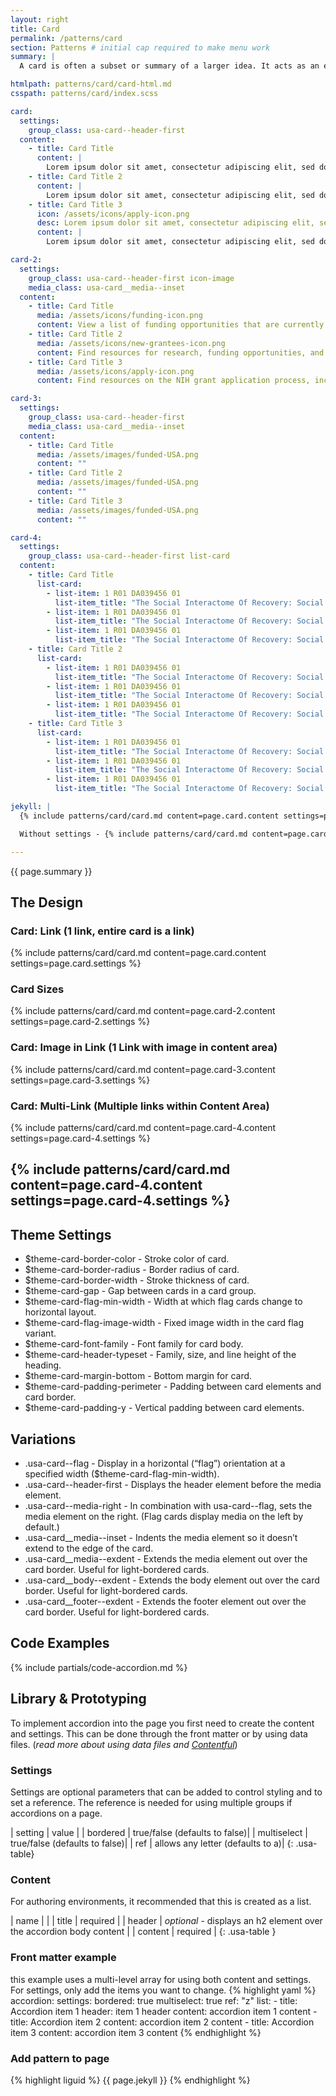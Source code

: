 ```yaml
---
layout: right
title: Card
permalink: /patterns/card
section: Patterns # initial cap required to make menu work
summary: |
  A card is often a subset or summary of a larger idea. It acts as an entry point to more detailed information. This summary can contain a variety of content types, such as text, images and multimedia, or buttons and links.

htmlpath: patterns/card/card-html.md
csspath: patterns/card/index.scss

card:
  settings:
    group_class: usa-card--header-first
  content:
    - title: Card Title
      content: |
        Lorem ipsum dolor sit amet, consectetur adipiscing elit, sed do eiusmod tempor incididunt ut labore et dolore magna aliqua. Ut enim ad minim veniam, quis nostrud exercitation ullamco laboris nisi ut aliquip ex ea commodo consequat.
    - title: Card Title 2
      content: |
        Lorem ipsum dolor sit amet, consectetur adipiscing elit, sed do eiusmod tempor incididunt ut labore et dolore magna aliqua. Ut enim ad minim veniam, quis nostrud exercitation ullamco laboris nisi ut aliquip ex ea commodo consequat.
    - title: Card Title 3
      icon: /assets/icons/apply-icon.png
      desc: Lorem ipsum dolor sit amet, consectetur adipiscing elit, sed do eiusmod tempor incididunt ut labore et dolore magna aliqua.
      content: |
        Lorem ipsum dolor sit amet, consectetur adipiscing elit, sed do eiusmod tempor incididunt ut labore et dolore magna aliqua. Ut enim ad minim veniam, quis nostrud exercitation ullamco laboris nisi ut aliquip ex ea commodo consequat.

card-2:
  settings:
    group_class: usa-card--header-first icon-image
    media_class: usa-card__media--inset
  content:
    - title: Card Title
      media: /assets/icons/funding-icon.png
      content: View a list of funding opportunities that are currently accepting applications.
    - title: Card Title 2
      media: /assets/icons/new-grantees-icon.png
      content: Find resources for research, funding opportunities, and workshops that may be helpful to new and early-stage investigators.
    - title: Card Title 3
      media: /assets/icons/apply-icon.png
      content: Find resources on the NIH grant application process, including application tips, forms, and instructions.

card-3:
  settings:
    group_class: usa-card--header-first
    media_class: usa-card__media--inset
  content:
    - title: Card Title
      media: /assets/images/funded-USA.png
      content: ""
    - title: Card Title 2
      media: /assets/images/funded-USA.png
      content: ""
    - title: Card Title 3
      media: /assets/images/funded-USA.png
      content: ""

card-4:
  settings:
    group_class: usa-card--header-first list-card
  content:
    - title: Card Title
      list-card:
        - list-item: 1 R01 DA039456 01
          list-item_title: "The Social Interactome Of Recovery: Social Media As Therapy Development"
        - list-item: 1 R01 DA039456 01
          list-item_title: "The Social Interactome Of Recovery: Social Media As Therapy Development"
        - list-item: 1 R01 DA039456 01
          list-item_title: "The Social Interactome Of Recovery: Social Media As Therapy Development"
    - title: Card Title 2
      list-card:
        - list-item: 1 R01 DA039456 01
          list-item_title: "The Social Interactome Of Recovery: Social Media As Therapy Development"
        - list-item: 1 R01 DA039456 01
          list-item_title: "The Social Interactome Of Recovery: Social Media As Therapy Development"
        - list-item: 1 R01 DA039456 01
          list-item_title: "The Social Interactome Of Recovery: Social Media As Therapy Development"
    - title: Card Title 3
      list-card:
        - list-item: 1 R01 DA039456 01
          list-item_title: "The Social Interactome Of Recovery: Social Media As Therapy Development"
        - list-item: 1 R01 DA039456 01
          list-item_title: "The Social Interactome Of Recovery: Social Media As Therapy Development"
        - list-item: 1 R01 DA039456 01
          list-item_title: "The Social Interactome Of Recovery: Social Media As Therapy Development"

jekyll: |
  {% include patterns/card/card.md content=page.card.content settings=page.card.settings %}

  Without settings - {% include patterns/card/card.md content=page.card.content %}

---
```

{{ page.summary }}

## The Design

### Card: Link (1 link, entire card is a link)

{% include patterns/card/card.md content=page.card.content settings=page.card.settings %}

### Card Sizes

{% include patterns/card/card.md content=page.card-2.content settings=page.card-2.settings %}

### Card: Image in Link (1 Link with image in content area)

{% include patterns/card/card.md content=page.card-3.content settings=page.card-3.settings %}

### Card: Multi-Link (Multiple links within Content Area)

{% include patterns/card/card.md content=page.card-4.content settings=page.card-4.settings %}

{% include patterns/card/card.md content=page.card-4.content settings=page.card-4.settings %}
---

## Theme Settings
- $theme-card-border-color - Stroke color of card.
- $theme-card-border-radius - Border radius of card.
- $theme-card-border-width - Stroke thickness of card.
- $theme-card-gap - Gap between cards in a card group.
- $theme-card-flag-min-width - Width at which flag cards change to horizontal layout.
- $theme-card-flag-image-width - Fixed image width in the card flag variant.
- $theme-card-font-family - Font family for card body.
- $theme-card-header-typeset - Family, size, and line height of the heading.
- $theme-card-margin-bottom - Bottom margin for card.
- $theme-card-padding-perimeter - Padding between card elements and card border.
- $theme-card-padding-y - Vertical padding between card elements.

## Variations
- .usa-card--flag - Display in a horizontal (“flag”) orientation at a specified width ($theme-card-flag-min-width).
- .usa-card--header-first - Displays the header element before the media element.
- .usa-card--media-right - In combination with usa-card--flag, sets the media element on the right. (Flag cards display media on the left by default.)
- .usa-card__media--inset - Indents the media element so it doesn’t extend to the edge of the card.
- .usa-card__media--exdent - Extends the media element out over the card border. Useful for light-bordered cards.
- .usa-card__body--exdent - Extends the body element out over the card border. Useful for light-bordered cards.
- .usa-card__footer--exdent - Extends the footer element out over the card border. Useful for light-bordered cards.

## Code Examples
{% include partials/code-accordion.md %}

## Library & Prototyping
To implement accordion into the page you first need to create the content and settings. This can be done through the front matter or by using data files. (*read more about using data files and [Contentful](docs/contentful)*)

### Settings
Settings are optional parameters that can be added to control styling and to set a reference. The reference is needed for using multiple groups if accordions on a page.

| setting | value |
| bordered | true/false (defaults to false)|
| multiselect | true/false (defaults to false)|
| ref | allows any letter (defaults to a)|
{: .usa-table}

### Content
For authoring environments, it recommended that this is created as a list.

| name |  |
| title | <i class="fa-solid fa-check"></i> required |
| header | *optional* - displays an h2 element over the accordion body content |
| content | <i class="fa-solid fa-check"></i> required |
{: .usa-table }

### Front matter example
this example uses a multi-level array for using both content and settings. For settings, only add the items you want to change.
{% highlight yaml %}
accordion:
  settings:
    bordered: true
    multiselect: true
    ref: "z"
  list:
    - title: Accordion item 1
      header: item 1 header
      content: accordion item 1 content
    - title: Accordion item 2
      content: accordion item 2 content
    - title: Accordion item 3
      content: accordion item 3 content
{% endhighlight %}

### Add pattern to page
{% highlight liguid %}
  {{ page.jekyll }}
{% endhighlight %}
